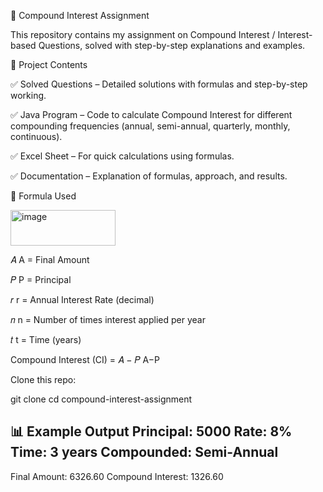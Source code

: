 📘 Compound Interest Assignment

This repository contains my assignment on Compound Interest / Interest-based Questions, solved with step-by-step explanations and examples.

📂 Project Contents

✅ Solved Questions – Detailed solutions with formulas and step-by-step working.

✅ Java Program – Code to calculate Compound Interest for different compounding frequencies (annual, semi-annual, quarterly, monthly, continuous).

✅ Excel Sheet – For quick calculations using formulas.

✅ Documentation – Explanation of formulas, approach, and results.

🧮 Formula Used

<img width="168" height="57" alt="image" src="https://github.com/user-attachments/assets/ce215fef-ab6e-47c1-bfa7-a346b2fe43af" />


𝐴
A = Final Amount

𝑃
P = Principal

𝑟
r = Annual Interest Rate (decimal)

𝑛
n = Number of times interest applied per year

𝑡
t = Time (years)

Compound Interest (CI) = 
𝐴
−
𝑃
A−P



Clone this repo:

git clone <your-repo-link>
cd compound-interest-assignment


📊 Example Output
Principal: 5000
Rate: 8%
Time: 3 years
Compounded: Semi-Annual
-----------------------------------
Final Amount: 6326.60
Compound Interest: 1326.60
